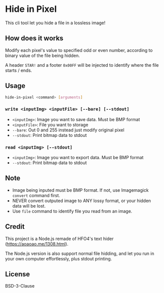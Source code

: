 # Hide in Pixel #

This cli tool let you hide a file in a lossless image!

## How does it works ##

Modify each pixel's value to specified odd or even number, according to binary value of the file being hidden.

A header `STAR!` and a footer `0x00FF` will be injected to identify where the file starts / ends.

## Usage

```bash
hide-in-pixel <command> [arguments]
```

### `write <inputImg> <inputFile> [--bare] [--stdout]` ###

* `<inputImg>`: Image you want to save data. Must be BMP format
* `<inputFile>`: File you want to storage
* `--bare`: Out 0 and 255 instead just modify original pixel
* `--stdout`: Print bitmap data to stdout

### `read <inputImg> [--stdout]` ###

* `<inputImg>`: Image you want to export data. Must be BMP format
* `--stdout`: Print bitmap data to stdout

## Note ##

* Image being inputed must be BMP format. If not, use Imagemagick `convert` command first.
* NEVER convert outputed image to ANY lossy format, or your hidden data will be lost.
* Use `file` command to identify file you read from an image.

## Credit ##

This project is a Node.js remade of HFO4's text hider (https://aoaoao.me/1308.html).

The Node.js version is also support normal file hidding, and let you run in your own computer effortlessly, plus stdout printing.

## License ##

BSD-3-Clause
